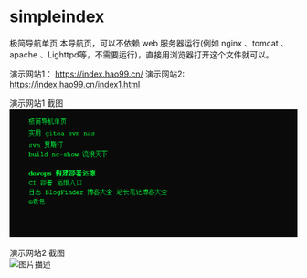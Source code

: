 # simpleindex
极简导航单页
本导航页，可以不依赖 web 服务器运行(例如 nginx 、tomcat 、apache 、Lighttpd‌等，不需要运行)，直接用浏览器打开这个文件就可以。

演示网站1： https://index.hao99.cn/
演示网站2:  https://index.hao99.cn/index1.html

演示网站1  截图  
![图片描述](docs/index-1.png)


演示网站2 截图  
![图片描述](docs/index1.png)